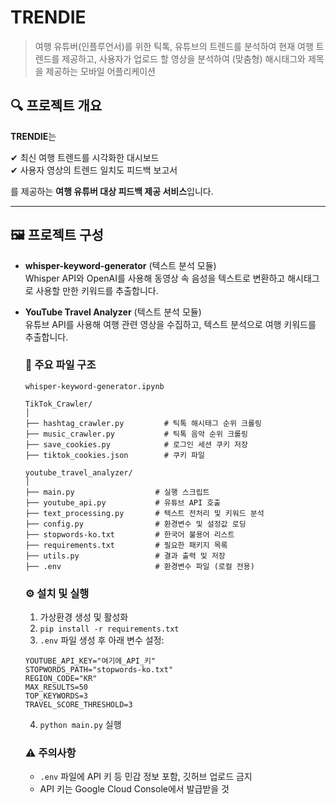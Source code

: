 # TRENDIE
> 여행 유튜버(인플루언서)를 위한 틱톡, 유튜브의 트렌드를 분석하여 현재 여행 트렌드를 제공하고, 사용자가 업로드 할 영상을 분석하여 (맞춤형) 해시태그와 제목을 제공하는 모바일 어플리케이션

## 🔍 프로젝트 개요

**TRENDIE**는

✔ 최신 여행 트렌드를 시각화한 대시보드  
✔ 사용자 영상의 트렌드 일치도 피드백 보고서  

를 제공하는 **여행 유튜버 대상 피드백 제공 서비스**입니다.

---

## 🖼️ 프로젝트 구성

- **whisper-keyword-generator** (텍스트 분석 모듈)  
  Whisper API와 OpenAI를 사용해 동영상 속 음성을 텍스트로 변환하고 해시태그로 사용할 만한 키워드를 추출합니다.

- **YouTube Travel Analyzer** (텍스트 분석 모듈)  
  유튜브 API를 사용해 여행 관련 영상을 수집하고, 텍스트 분석으로 여행 키워드를 추출합니다.

    ### 📁 주요 파일 구조

    ```
    whisper-keyword-generator.ipynb
    ```

    ```
    TikTok_Crawler/
    │
    ├── hashtag_crawler.py         # 틱톡 해시태그 순위 크롤링                 
    ├── music_crawler.py           # 틱톡 음악 순위 크롤링
    ├── save_cookies.py            # 로그인 세션 쿠키 저장
    ├── tiktok_cookies.json        # 쿠키 파일
    ```
    
    ```
    youtube_travel_analyzer/
    │
    ├── main.py                  # 실행 스크립트
    ├── youtube_api.py           # 유튜브 API 호출
    ├── text_processing.py       # 텍스트 전처리 및 키워드 분석
    ├── config.py                # 환경변수 및 설정값 로딩
    ├── stopwords-ko.txt         # 한국어 불용어 리스트
    ├── requirements.txt         # 필요한 패키지 목록
    ├── utils.py                 # 결과 출력 및 저장
    ├── .env                     # 환경변수 파일 (로컬 전용)
    ```

    ### ⚙️ 설치 및 실행

    1. 가상환경 생성 및 활성화  
    2. `pip install -r requirements.txt`  
    3. `.env` 파일 생성 후 아래 변수 설정:

    ```env
    YOUTUBE_API_KEY="여기에_API_키"
    STOPWORDS_PATH="stopwords-ko.txt"
    REGION_CODE="KR"
    MAX_RESULTS=50
    TOP_KEYWORDS=3
    TRAVEL_SCORE_THRESHOLD=3
    ```

    4. `python main.py` 실행

    ### ⚠️ 주의사항

    - `.env` 파일에 API 키 등 민감 정보 포함, 깃허브 업로드 금지  
    - API 키는 Google Cloud Console에서 발급받을 것
